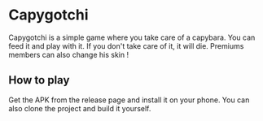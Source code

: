# Capygotchi
Capygotchi is a simple game where you take care of a capybara. You can feed it and play with it. If you don't take care of it, it will die.
Premiums members can also change his skin !

## How to play
 Get the APK from the release page and install it on your phone. You can also clone the project and build it yourself.
 
